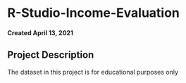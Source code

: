 # R-Studio-Income-Evaluation


#### Created April 13, 2021

## Project Description

The dataset in this project is for educational purposes only
